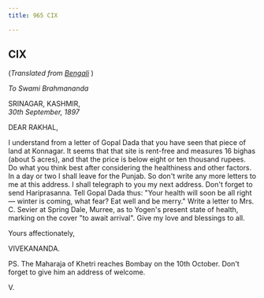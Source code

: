 ```yaml
---
title: 965 CIX

---
```

  

  


## CIX

(*Translated from [Bengali](b7372e8109.pdf)* )

*To Swami Brahmananda*

SRINAGAR, KASHMIR,  
*30th September, 1897*

DEAR RAKHAL,

I understand from a letter of Gopal Dada that you have seen that piece
of land at Konnagar. It seems that that site is rent-free and measures
16 bighas (about 5 acres), and that the price is below eight or ten
thousand rupees. Do what you think best after considering the
healthiness and other factors. In a day or two I shall leave for the
Punjab. So don't write any more letters to me at this address. I shall
telegraph to you my next address. Don't forget to send Hariprasanna.
Tell Gopal Dada thus: "Your health will soon be all right — winter is
coming, what fear? Eat well and be merry." Write a letter to Mrs. C.
Sevier at Spring Dale, Murree, as to Yogen's present state of health,
marking on the cover "to await arrival". Give my love and blessings to
all. 

Yours affectionately,

VIVEKANANDA.

  
PS. The Maharaja of Khetri reaches Bombay on the 10th October. Don't
forget to give him an address of welcome. 

V.